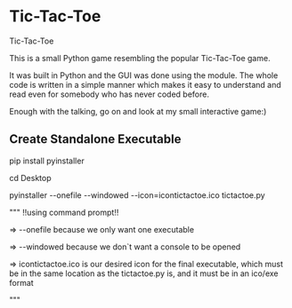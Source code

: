 # Tic-Tac-Toe
Tic-Tac-Toe

This is a small Python game resembling the popular Tic-Tac-Toe game. 

It was built in Python and the GUI was done using the <Tkinter> module. The whole code is written in a simple manner which makes it easy to understand and read even for somebody who has never coded before.

Enough with the talking, go on and look at my small interactive game:)

## Create Standalone Executable

pip install pyinstaller

cd Desktop

pyinstaller --onefile --windowed --icon=icontictactoe.ico tictactoe.py

"""
!!using command prompt!!

=> --onefile because we only want one executable

=> --windowed because we don`t want a console to be opened

=> icontictactoe.ico is our desired icon for the final executable, which must be in the same location as the tictactoe.py is, and it must be in an ico/exe format

"""
